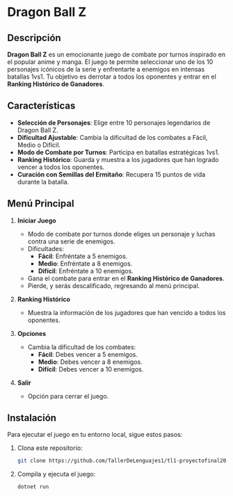 # Dragon Ball Z

## Descripción

**Dragon Ball Z** es un emocionante juego de combate por turnos inspirado en el popular anime y manga. El juego te permite seleccionar uno de los 10 personajes icónicos de la serie y enfrentarte a enemigos en intensas batallas 1vs1. Tu objetivo es derrotar a todos los oponentes y entrar en el **Ranking Histórico de Ganadores**.

## Características

- **Selección de Personajes**: Elige entre 10 personajes legendarios de Dragon Ball Z.
- **Dificultad Ajustable**: Cambia la dificultad de los combates a Fácil, Medio o Difícil.
- **Modo de Combate por Turnos**: Participa en batallas estratégicas 1vs1.
- **Ranking Histórico**: Guarda y muestra a los jugadores que han logrado vencer a todos los oponentes.
- **Curación con Semillas del Ermitaño**: Recupera 15 puntos de vida durante la batalla.

## Menú Principal

1. **Iniciar Juego**
   - Modo de combate por turnos donde eliges un personaje y luchas contra una serie de enemigos.
   - Dificultades:
     - **Fácil**: Enfréntate a 5 enemigos.
     - **Medio**: Enfréntate a 8 enemigos.
     - **Difícil**: Enfréntate a 10 enemigos.
   - Gana el combate para entrar en el **Ranking Histórico de Ganadores**.
   - Pierde, y serás descalificado, regresando al menú principal.

2. **Ranking Histórico**
   - Muestra la información de los jugadores que han vencido a todos los oponentes.

3. **Opciones**
   - Cambia la dificultad de los combates:
     - **Fácil**: Debes vencer a 5 enemigos.
     - **Medio**: Debes vencer a 8 enemigos.
     - **Difícil**: Debes vencer a 10 enemigos.

4. **Salir**
   - Opción para cerrar el juego.

## Instalación

Para ejecutar el juego en tu entorno local, sigue estos pasos:

1. Clona este repositorio:

   ```bash
   git clone https://github.com/TallerDeLenguajes1/tl1-proyectofinal2024-FedeBGitHub.git

2. Compila y ejecuta el juego:

   ```bash
   dotnet run